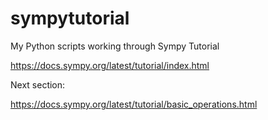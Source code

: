 # sympytutorial
My Python scripts working through Sympy Tutorial

https://docs.sympy.org/latest/tutorial/index.html

Next section:

https://docs.sympy.org/latest/tutorial/basic_operations.html

